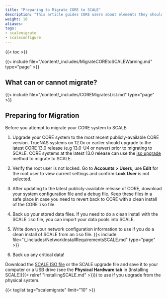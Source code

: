 ```yaml
---
title: "Preparing to Migrate CORE to SCALE"
description: "This article guides CORE users about elements they should prepare before beginning the one-way CORE to SCALE migration process."
weight: 10
aliases:
tags:
- scalemigrate
- scaleconfigure
---
```


{{< toc >}}

{{< include file="/content/_includes/MigrateCOREtoSCALEWarning.md" type="page" >}}

## What can or cannot migrate?

{{< include file="/content/_includes/COREMigratesList.md" type="page" >}}

## Preparing for Migration

Before you attempt to migrate your CORE system to SCALE:

1. Upgrade your CORE system to the most recent publicly-available CORE version.
   TrueNAS systems on 12.0x or earlier should upgrade to the latest CORE 13.0 release (e.g 13.0-U4 or newer) prior to migrating to SCALE.
   CORE systems at the latest 13.0 release can use the [iso upgrade](#migrating-using-an-iso-file-to-upgrade) method to migrate to SCALE.

2. Verify the root user is not locked.
   Go to **Accounts > Users**, use **Edit** for the root user to view current settings and confirm **Lock User** is not selected.

3. After updating to the latest publicly-available release of CORE, download your system configuration file and a debug file.
   Keep these files in a safe place in case you need to revert back to CORE with a clean install of the CORE <kbd>iso</kbd> file.

4. Back up your stored data files.
   If you need to do a clean install with the SCALE <kbd>iso</kbd> file, you can import your data pools into SCALE.

5. Write down your network configuration information to use if you do a clean install of SCALE from an <kbd>iso</kbd> file.
   {{< include file="/_includes/NetworkInstallRequirementsSCALE.md" type="page" >}}

6. Back up any critical data!

Download the [SCALE ISO file](https://www.truenas.com/download-tn-scale/) or the SCALE upgrade file and save it to your computer or a USB drive (see the **Physical Hardware tab** in [Installing SCALE]({{< relref "InstallingSCALE.md" >}})) to use if you upgrade from the physical system.

{{< taglist tag="scalemigrate" limit="10" >}}
